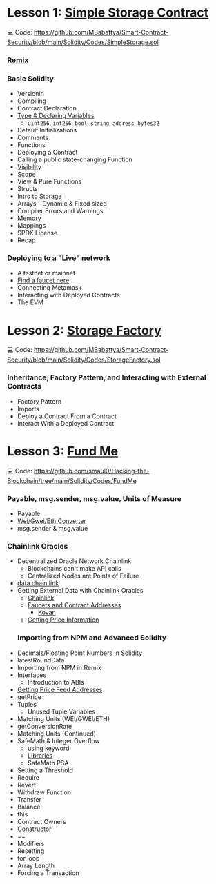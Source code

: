# Lesson 1: [Simple Storage Contract](https://github.com/MBabattya/Smart-Contract-Security/blob/main/Solidity/Codes/SimpleStorage.sol)
💻 Code: https://github.com/MBabattya/Smart-Contract-Security/blob/main/Solidity/Codes/SimpleStorage.sol

### [Remix](https://remix.ethereum.org/)

### Basic Solidity
- Versionin
- Compiling
- Contract Declaration
- [Type & Declaring Variables](https://docs.soliditylang.org/en/v0.8.6/types.html)
   - `uint256`, `int256`, `bool`, `string`, `address`, `bytes32`
- Default Initializations
-  Comments
- Functions
- Deploying a Contract
- Calling a public state-changing Function
- [Visibility](https://docs.soliditylang.org/en/v0.7.3/contracts.html#visibility-and-getters)
- Scope
- View & Pure Functions
- Structs
- Intro to Storage
- Arrays - Dynamic & Fixed sized
- Compiler Errors and Warnings
- Memory
- Mappings
- SPDX License
- Recap
### Deploying to a "Live" network
- A testnet or mainnet
- [Find a faucet here](https://docs.chain.link/docs/link-token-contracts/#rinkeby)
- Connecting Metamask
- Interacting with Deployed Contracts
- The EVM


# Lesson 2: [Storage Factory](https://github.com/MBabattya/Smart-Contract-Security/blob/main/Solidity/Codes/StorageFactory.sol)
💻 Code: https://github.com/MBabattya/Smart-Contract-Security/blob/main/Solidity/Codes/StorageFactory.sol
### Inheritance, Factory Pattern, and Interacting with External Contracts
- Factory Pattern
- Imports
- Deploy a Contract From a Contract
- Interact With a Deployed Contract

# Lesson 3: [Fund Me](https://github.com/smaul0/Hacking-the-Blockchain/tree/main/Solidity/Codes/FundMe)
💻 Code: https://github.com/smaul0/Hacking-the-Blockchain/tree/main/Solidity/Codes/FundMe
### Payable, msg.sender, msg.value, Units of Measure
- Payable
- [Wei/Gwei/Eth Converter](https://eth-converter.com/)
- msg.sender & msg.value
### Chainlink Oracles
- Decentralized Oracle Network Chainlink
  - Blockchains can't make API calls
  - Centralized Nodes are Points of Failure
- [data.chain.link](https://data.chain.link/)
- Getting External Data with Chainlink Oracles
  - [Chainlink](https://docs.chain.link/)
  - [Faucets and Contract Addresses](https://docs.chain.link/docs/link-token-contracts/)
    - [Kovan](https://docs.chain.link/docs/link-token-contracts/#kovan)
  - [Getting Price Information](https://docs.chain.link/docs/get-the-latest-price/)
  ### Importing from NPM and Advanced Solidity
- Decimals/Floating Point Numbers in Solidity
- latestRoundData
- Importing from NPM  in Remix
- Interfaces
  - Introduction to ABIs
- [Getting Price Feed Addresses](https://docs.chain.link/docs/reference-contracts/)
- getPrice
- Tuples
  - Unused Tuple Variables
- Matching Units (WEI/GWEI/ETH)
- getConversionRate
- Matching Units (Continued)
- SafeMath & Integer Overflow
  - using keyword
  - [Libraries](https://docs.soliditylang.org/en/v0.8.6/contracts.html#libraries)
  - SafeMath PSA
- Setting a Threshold
- Require
- Revert
- Withdraw Function 
- Transfer
- Balance
- this
- Contract Owners
- Constructor
- ==
- Modifiers
- Resetting
- for loop
- Array Length
- Forcing a Transaction

  
